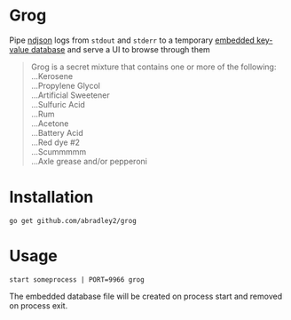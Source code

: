 # Grog

Pipe [ndjson](http://ndjson.org/) logs from `stdout` and `stderr` to a temporary 
[embedded key-value database](https://github.com/etcd-io/bbolt)
and serve a UI to browse through them

> Grog is a secret mixture that contains one or more of the following:  
...Kerosene  
...Propylene Glycol  
...Artificial Sweetener  
...Sulfuric Acid  
...Rum  
...Acetone  
...Battery Acid  
...Red dye #2  
...Scummmmm  
...Axle grease and/or pepperoni

# Installation

`go get github.com/abradley2/grog`

# Usage

```
start someprocess | PORT=9966 grog
```

The embedded database file will be created on process start and removed on process exit.
